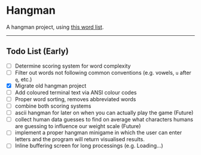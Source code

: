 # Hangman

A hangman project, using [this word list](https://github.com/dwyl/english-words).

---
## Todo List (Early)
 - [ ] Determine scoring system for word complexity
 - [ ] Filter out words not following common conventions (e.g. vowels, `u` after `q`, etc.)
 - [x] Migrate old hangman project
 - [ ] Add coloured terminal text via ANSI colour codes
 - [ ] Proper word sorting, removes abbreviated words
 - [ ] combine both scoring systems
 - [ ] ascii hangman for later on when you can actually play the game (Future)
 - [ ] collect human data guesses to find on average what characters humans are guessing to influence our weight scale (Future)
 - [ ] implement a proper hangman minigame in which the user can enter letters and the program will return visualised results. 
 - [ ] Inline buffering screen for long processings (e.g. Loading...)